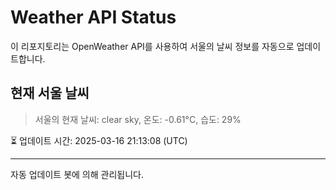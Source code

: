 
# Weather API Status

이 리포지토리는 OpenWeather API를 사용하여 서울의 날씨 정보를 자동으로 업데이트합니다.

## 현재 서울 날씨
> 서울의 현재 날씨: clear sky, 온도: -0.61°C, 습도: 29%

⏳ 업데이트 시간: 2025-03-16 21:13:08 (UTC)

---
자동 업데이트 봇에 의해 관리됩니다.
